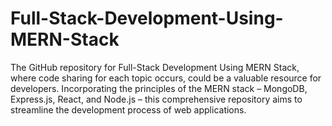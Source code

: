 # Full-Stack-Development-Using-MERN-Stack
The GitHub repository for Full-Stack Development Using MERN Stack, where code sharing for each topic occurs, could be a valuable resource for developers. Incorporating the principles of the MERN stack – MongoDB, Express.js, React, and Node.js – this comprehensive repository aims to streamline the development process of web applications. 
